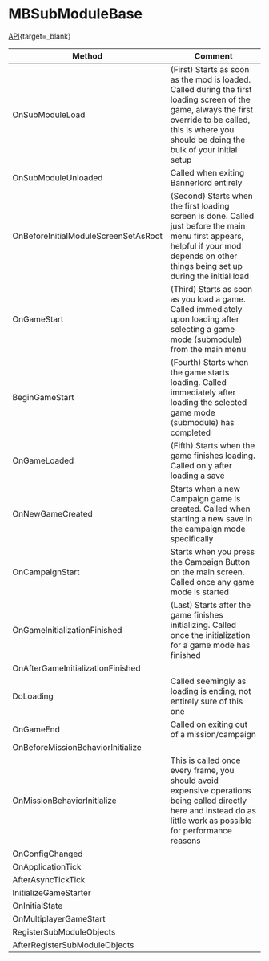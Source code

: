 # MBSubModuleBase

[API](https://apidoc.bannerlord.com/v/1.1.0/class_tale_worlds_1_1_mount_and_blade_1_1_m_b_sub_module_base.html){target=_blank}

Method|Comment
------|-------
OnSubModuleLoad|(First) Starts as soon as the mod is loaded. Called during the first loading screen of the game, always the first override to be called, this is where you should be doing the bulk of your initial setup
OnSubModuleUnloaded|Called when exiting Bannerlord entirely
OnBeforeInitialModuleScreenSetAsRoot|(Second) Starts when the first loading screen is done. Called just before the main menu first appears, helpful if your mod depends on other things being set up during the initial load
OnGameStart|(Third) Starts as soon as you load a game. Called immediately upon loading after selecting a game mode (submodule) from the main menu
BeginGameStart|(Fourth) Starts when the game starts loading. Called immediately after loading the selected game mode (submodule) has completed
OnGameLoaded|(Fifth) Starts when the game finishes loading. Called only after loading a save
OnNewGameCreated|Starts when a new Campaign game is created. Called when starting a new save in the campaign mode specifically
OnCampaignStart|Starts when you press the Campaign Button on the main screen. Called once any game mode is started
OnGameInitializationFinished|(Last) Starts after the game finishes initializing. Called once the initialization for a game mode has finished
OnAfterGameInitializationFinished|
DoLoading|Called seemingly as loading is ending, not entirely sure of this one
OnGameEnd|Called on exiting out of a mission/campaign
OnBeforeMissionBehaviorInitialize|
OnMissionBehaviorInitialize|This is called once every frame, you should avoid expensive operations being called directly here and instead do as little work as possible for performance reasons
OnConfigChanged|
OnApplicationTick|
AfterAsyncTickTick|
InitializeGameStarter|
OnInitialState|
OnMultiplayerGameStart|
RegisterSubModuleObjects|
AfterRegisterSubModuleObjects|
